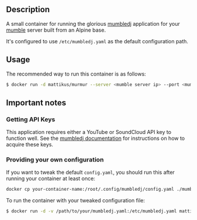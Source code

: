 ## Description

A small container for running the glorious [mumbledj](https://github.com/matthieugrieger/mumbledj) application for your [mumble](https://www.mumble.info) server built from an Alpine base.

It's configured to use `/etc/mumbledj.yaml` as the default configuration path.

## Usage

The recommended way to run this container is as follows:

```bash
$ docker run -d mattikus/murmur --server <mumble server ip> --port <mumble server port>
```

## Important notes

### Getting API Keys

This application requires either a YouTube or SoundCloud API key to function well. See the [mumbledj documentation](https://github.com/matthieugrieger/mumbledj#youtube-api-key) for instructions on how to acquire these keys.

### Providing your own configuration

If you want to tweak the default `config.yaml`, you should run this after running your container at least once:

```bash
docker cp your-container-name:/root/.config/mumbledj/config.yaml ./mumbledj.yaml
```

To run the container with your tweaked configuration file:

```bash
$ docker run -d -v /path/to/your/mumbledj.yaml:/etc/mumbledj.yaml mattikus/mumbledj <args>
```

